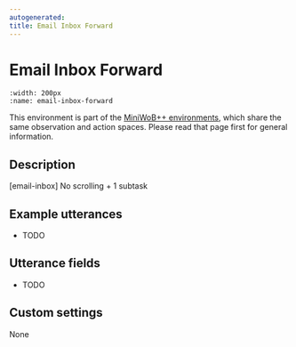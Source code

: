 ```yaml
---
autogenerated:
title: Email Inbox Forward
---
```


# Email Inbox Forward

```{figure} ../../_static/videos/miniwob/email-inbox-forward.gif 
:width: 200px
:name: email-inbox-forward
```

This environment is part of the <a href='..'>MiniWoB++ environments</a>, which share the same observation and action spaces. Please read that page first for general information.

## Description

[email-inbox] No scrolling + 1 subtask

## Example utterances

* TODO

## Utterance fields

* TODO

## Custom settings

None
